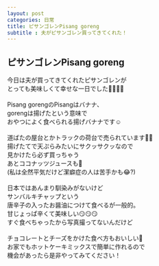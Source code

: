 ```yaml
---
layout: post
categories: 日常
title: ピサンゴレンPisang goreng
subtitle : 夫がピサンゴレン買ってきてくれた！
---
```

## ピサンゴレンPisang goreng<br>
今日は夫が買ってきてくれたピサンゴレンが<br>
とっても美味しくて幸せな一日でした🤤🤤🤤🤤<br>
<br>
Pisang gorengのPisangはバナナ、<br>
gorengは揚げたという意味で<br>
おやつによく食べられる揚げバナナです☺️<br>
<br>
道ばたの屋台とかトラックの荷台で売られています👍🏻<br>
揚げたてで天ぷらみたいにサクッサクッなので<br>
見かけたら必ず買っちゃう<br>
あとココナッツジュースも🤭<br>
(私は全然平気だけど潔癖症の人は苦手かも😂?)<br>
<br>
日本ではあんまり馴染みがないけど<br>
サンバルキチャップという<br>唐辛子の入ったお醤油につけて食べるが一般的。<br>
甘じょっぱ辛くて美味しい😏😏😏<br>
すぐ食べちゃったから写真撮ってないんだけど<br>
<br>
チョコレートとチーズをかけた食べ方もおいしい🤤<br>
お家でもホットケーキミックスで簡単に作れるので<br>
機会があったら是非やってみてください！<br>
<br>
<br>
<br>
